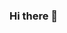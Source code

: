 ### Hi there 👋
<!--
- 🌱 I’m currently learning Web Development
- 👯 I mainly code in cpp, python
- 📫 How to reach me: sarthu858@gmail.com
-->
